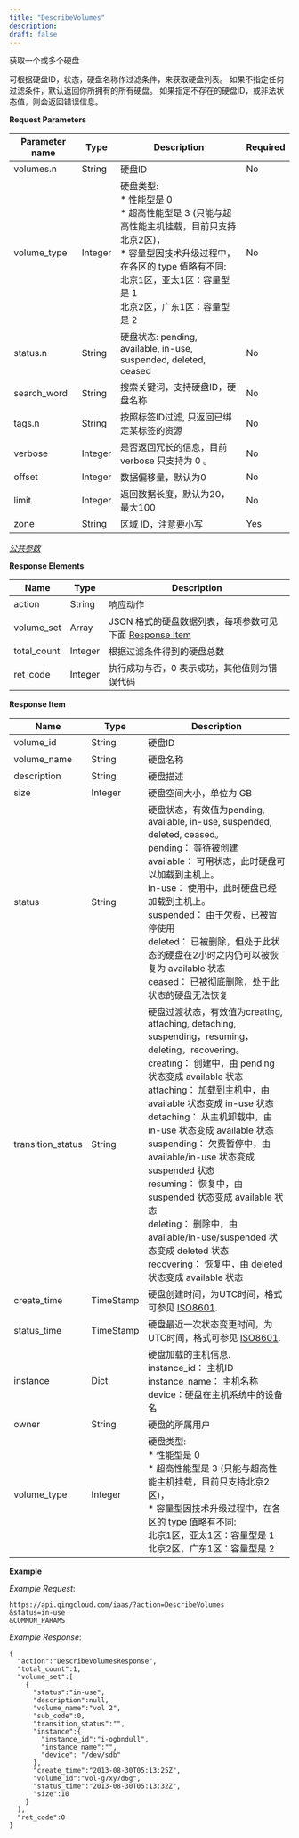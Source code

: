 ```yaml
---
title: "DescribeVolumes"
description: 
draft: false
---
```




获取一个或多个硬盘

可根据硬盘ID，状态，硬盘名称作过滤条件，来获取硬盘列表。 如果不指定任何过滤条件，默认返回你所拥有的所有硬盘。 如果指定不存在的硬盘ID，或非法状态值，则会返回错误信息。

**Request Parameters**

| Parameter name | Type | Description | Required |
| --- | --- | --- | --- |
| volumes.n | String | 硬盘ID | No |
| volume_type | Integer | 硬盘类型:<br/>*   性能型是 0<br/>*   超高性能型是 3 (只能与超高性能主机挂载，目前只支持北京2区)，<br/>*   容量型因技术升级过程中，在各区的 type 值略有不同:<br/>    北京1区，亚太1区：容量型是 1<br/>    北京2区，广东1区：容量型是 2 | No |
| status.n | String | 硬盘状态: pending, available, in-use, suspended, deleted, ceased | No |
| search_word | String | 搜索关键词，支持硬盘ID，硬盘名称 | No |
| tags.n | String | 按照标签ID过滤, 只返回已绑定某标签的资源 | No |
| verbose | Integer | 是否返回冗长的信息，目前 verbose 只支持为 0 。 | No |
| offset | Integer | 数据偏移量，默认为0 | No |
| limit | Integer | 返回数据长度，默认为20，最大100 | No |
| zone | String | 区域 ID，注意要小写 | Yes |

[_公共参数_](../../common/parameters.html#api-common-parameters)

**Response Elements**

| Name | Type | Description |
| --- | --- | --- |
| action | String | 响应动作 |
| volume_set | Array | JSON 格式的硬盘数据列表，每项参数可见下面 [Response Item](#response-item) |
| total_count | Integer | 根据过滤条件得到的硬盘总数 |
| ret_code | Integer | 执行成功与否，0 表示成功，其他值则为错误代码 |

**Response Item**

| Name | Type | Description |
| --- | --- | --- |
| volume_id | String | 硬盘ID |
| volume_name | String | 硬盘名称 |
| description | String | 硬盘描述 |
| size | Integer | 硬盘空间大小，单位为 GB |
| status | String | 硬盘状态，有效值为pending, available, in-use, suspended, deleted, ceased。<br/>pending： 等待被创建<br/>available： 可用状态，此时硬盘可以加载到主机上。<br/>in-use： 使用中，此时硬盘已经加载到主机上。<br/>suspended： 由于欠费，已被暂停使用<br/>deleted： 已被删除，但处于此状态的硬盘在2小时之内仍可以被恢复为 available 状态<br/>ceased： 已被彻底删除，处于此状态的硬盘无法恢复 |
| transition_status | String | 硬盘过渡状态，有效值为creating, attaching, detaching, suspending，resuming，deleting，recovering。<br/>creating： 创建中，由 pending 状态变成 available 状态<br/>attaching： 加载到主机中，由 available 状态变成 in-use 状态<br/>detaching： 从主机卸载中，由 in-use 状态变成 available 状态<br/>suspending： 欠费暂停中，由 available/in-use 状态变成 suspended 状态<br/>resuming： 恢复中，由 suspended 状态变成 available 状态<br/>deleting： 删除中，由 available/in-use/suspended 状态变成 deleted 状态<br/>recovering： 恢复中，由 deleted 状态变成 available 状态 |
| create_time | TimeStamp | 硬盘创建时间，为UTC时间，格式可参见 [ISO8601](http://www.w3.org/TR/NOTE-datetime). |
| status_time | TimeStamp | 硬盘最近一次状态变更时间，为UTC时间，格式可参见 [ISO8601](http://www.w3.org/TR/NOTE-datetime). |
| instance | Dict | 硬盘加载的主机信息.<br/>instance_id： 主机ID<br/>instance_name： 主机名称<br/>device：硬盘在主机系统中的设备名 |
| owner | String | 硬盘的所属用户 |
| volume_type | Integer | 硬盘类型:<br/>*   性能型是 0<br/>*   超高性能型是 3 (只能与超高性能主机挂载，目前只支持北京2区)，<br/>*   容量型因技术升级过程中，在各区的 type 值略有不同:<br/>    北京1区，亚太1区：容量型是 1<br/>    北京2区，广东1区：容量型是 2 |

**Example**

_Example Request_:

```
https://api.qingcloud.com/iaas/?action=DescribeVolumes
&status=in-use
&COMMON_PARAMS
```

_Example Response_:

```
{
  "action":"DescribeVolumesResponse",
  "total_count":1,
  "volume_set":[
    {
      "status":"in-use",
      "description":null,
      "volume_name":"vol 2",
      "sub_code":0,
      "transition_status":"",
      "instance":{
        "instance_id":"i-ogbndull",
        "instance_name":"",
        "device": "/dev/sdb"
      },
      "create_time":"2013-08-30T05:13:25Z",
      "volume_id":"vol-g7xy7d6g",
      "status_time":"2013-08-30T05:13:32Z",
      "size":10
    }
  ],
  "ret_code":0
}
```
